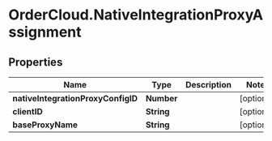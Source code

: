 # OrderCloud.NativeIntegrationProxyAssignment

## Properties
Name | Type | Description | Notes
------------ | ------------- | ------------- | -------------
**nativeIntegrationProxyConfigID** | **Number** |  | [optional] 
**clientID** | **String** |  | [optional] 
**baseProxyName** | **String** |  | [optional] 


